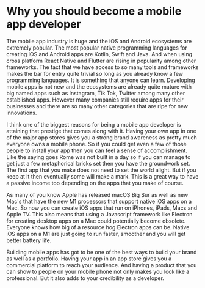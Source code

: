 # Why you should become a mobile app developer

The mobile app industry is huge and the iOS and Android ecosystems are extremely popular. The most popular native programming languages for creating iOS and Android apps are Kotlin, Swift and Java. And when using cross platform React Native and Flutter are rising in popularity among other frameworks. The fact that we have access to so many tools and frameworks makes the bar for entry quite trivial so long as you already know a few programming languages. It is something that anyone can learn. Developing mobile apps is not new and the ecosystems are already quite mature with big named apps such as Instagram, Tik Tok, Twitter among many other established apps. However many companies still require apps for their businesses and there are so many other categories that are ripe for new innovations.

I think one of the biggest reasons for being a mobile app developer is attaining that prestige that comes along with it. Having your own app in one of the major app stores gives you a strong brand awareness as pretty much everyone owns a mobile phone. So if you could get even a few of those people to install your app then you can feel a sense of accomplishment. Like the saying goes Rome was not built in a day so if you can manage to get just a few metaphorical bricks set then you have the groundwork set. The first app that you make does not need to set the world alight. But if you keep at it then eventually some will make a mark. This is a great way to have a passive income too depending on the apps that you make of course.

As many of you know Apple has released macOS Big Sur as well as new Mac's that have the new M1 processors that support native iOS apps on a Mac. So now you can create iOS apps that run on iPhones, iPads, Macs and Apple TV. This also means that using a Javascript framework like Electron for creating desktop apps on a Mac could potentially become obsolete. Everyone knows how big of a resource hog Electron apps can be. Native iOS apps on a M1 are just going to run faster, smoother and you will get better battery life.

Building mobile apps has got to be one of the best ways to build your brand as well as a portfolio. Having your app in an app store gives you a commercial platform to reach your audience. And having a product that you can show to people on your mobile phone not only makes you look like a professional. But it also adds to your credibility as a developer.
